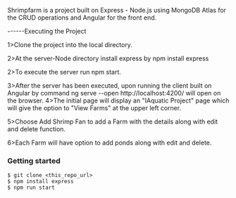 Shrimpfarm is a project built on Express - Node.js using MongoDB Atlas for the CRUD operations and Angular for the front end.

------Executing the Project

1>Clone the project into the local directory.

2>At the server-Node directory install express by npm install express

2>To execute the server run npm start.

3>After the server has been executed, upon running the client  built on Angular by command ng serve --open
    http://localhost:4200/ will open on the browser.
4>The initial page will display an "IAquatic Project" page which will give the option to "View Farms" at the upper left corner.

5>Choose Add Shrimp Fan to add a Farm with the details along with edit and delete function.

6>Each Farm will have option to add ponds along with edit and delete.

### Getting started
```
$ git clone <this_repo_url>
$ npm install express
$ npm run start
```


